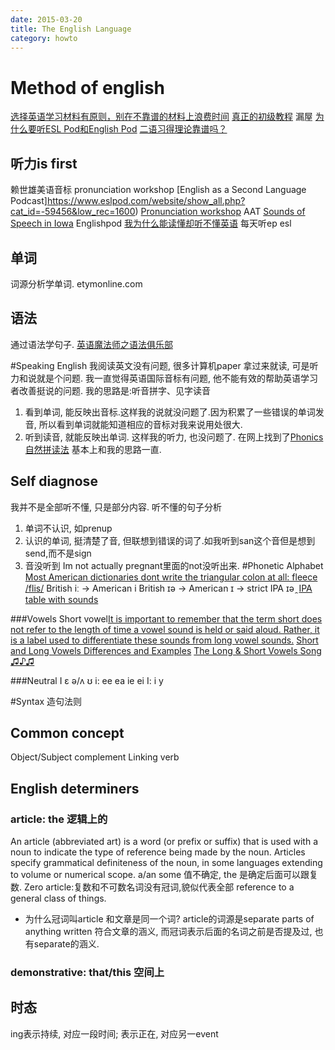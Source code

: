 ```yaml
---
date: 2015-03-20
title: The English Language
category: howto
---
```



# Method of english
[选择英语学习材料有原则，别在不靠谱的材料上浪费时间](http://daily.zhihu.com/story/2471810)
[真正的初级教程](http://site.douban.com/195274/widget/notes/11672161/note/323335577/)
漏屋
[为什么要听ESL Pod和English Pod](http://www.douban.com/group/topic/16946115/)
[二语习得理论靠谱吗？](http://www.zhihu.com/question/20274480)

## 听力is first
赖世雄美语音标
pronunciation workshop
[English as a Second Language Podcast]https://www.eslpod.com/website/show_all.php?cat_id=-59456&low_rec=1600)
[Pronunciation workshop](http://v.youku.com/v_show/id_XMTY4MTE4ODMy.html?f=4411294)
AAT
[Sounds of Speech in Iowa](http://www.uiowa.edu/~acadtech/phonetics/english/english.html)
Englishpod
[我为什么能读懂却听不懂英语](http://www.jlrtvu.jl.cn/xb/file.asp?fileid=20101040001)
每天听ep esl

## 单词
词源分析学单词.
etymonline.com

## 语法
通过语法学句子.
[英语魔法师之语法俱乐部](http://book.douban.com/subject/1014914/)

#Speaking English
我阅读英文没有问题, 很多计算机paper 拿过来就读, 可是听力和说就是个问题.
我一直觉得英语国际音标有问题, 他不能有效的帮助英语学习者改善挺说的问题.
我的思路是:听音拼字、见字读音
1. 看到单词, 能反映出音标.这样我的说就没问题了.因为积累了一些错误的单词发音,
所以看到单词就能知道相应的音标对我来说用处很大.
2. 听到读音, 就能反映出单词. 这样我的听力, 也没问题了.
在网上找到了[Phonics 自然拼读法](http://en.wikipedia.org/wiki/Phonics)
基本上和我的思路一直.

## Self diagnose
我并不是全部听不懂, 只是部分内容.
听不懂的句子分析
1. 单词不认识, 如prenup
2. 认识的单词, 挺清楚了音, 但联想到错误的词了.如我听到san这个音但是想到send,而不是sign
3. 音没听到 Im not actually pregnant里面的not没听出来.
#Phonetic Alphabet
[Most American dictionaries dont write the triangular colon at all: fleece /flis/](http://teflpedia.com/IPA_phoneme_/i%CB%90/)
British iː -> American i
British ɪə -> American ɪ -> strict IPA ɪə ̯ 
[IPA table with sounds](http://www.internationalphoneticalphabet.org/ipa-sounds/ipa-chart-with-sounds/)

###Vowels
Short vowel[It is important to remember that the term short does not refer to the length of time a vowel sound is held or said aloud.  Rather, it is a label used to differentiate these sounds from long vowel sounds.](https://blog.udemy.com/american-english-pronunciation-2/)
[Short and Long Vowels Differences and Examples](https://blog.udemy.com/short-and-long-vowel-differences/)
[The Long & Short Vowels Song ♫♪♫](https://www.youtube.com/watch?v=4TjcT7Gto3U)

###Neutral
I ɛ ə/ʌ ʊ
i: ee ea ie ei 
I: i y

#Syntax 造句法则
## Common concept
Object/Subject complement
Linking verb

## English determiners
### article: the 逻辑上的
An article (abbreviated art) is a word (or prefix or suffix) that is used with 
a noun to indicate the type of reference being made by the noun. 
Articles specify grammatical definiteness of the noun, 
in some languages extending to volume or numerical scope. 
a/an some 值不确定, the 是确定后面可以跟复数. 
Zero article:复数和不可数名词没有冠词,貌似代表全部 reference to a general class of things. 

* 为什么冠词叫article 和文章是同一个词?
article的词源是separate parts of anything written 符合文章的涵义, 
而冠词表示后面的名词之前是否提及过, 也有separate的涵义.
### demonstrative: that/this 空间上

## 时态
ing表示持续, 对应一段时间; 表示正在, 对应另一event

